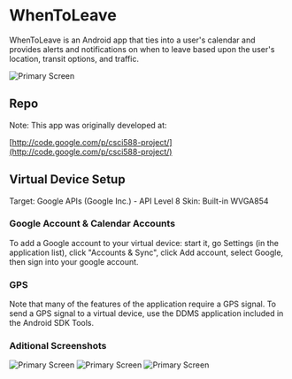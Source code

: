 # WhenToLeave

WhenToLeave is an Android app that ties into a user's calendar and provides alerts and notifications on when to leave based upon the user's location, transit options, and traffic.

![Primary Screen](Screenshot1.png "Primary Screen")


## Repo
Note: This app was originally developed at:

[http://code.google.com/p/csci588-project/](http://code.google.com/p/csci588-project/)

## Virtual Device Setup

Target: Google APIs (Google Inc.) - API Level 8
Skin: Built-in WVGA854

### Google Account & Calendar Accounts

To add a Google account to your virtual device: start it, go Settings (in the application list), click "Accounts & Sync", click Add account, select Google, then sign into your google account.

### GPS

Note that many of the features of the application require a GPS signal. To send a GPS signal to a virtual device, use the DDMS application included in the Android SDK Tools.

### Aditional Screenshots

![Primary Screen](Screenshot2.png "Primary Screen")
![Primary Screen](Screenshot3.png "Primary Screen")
![Primary Screen](Screenshot4.png "Primary Screen")